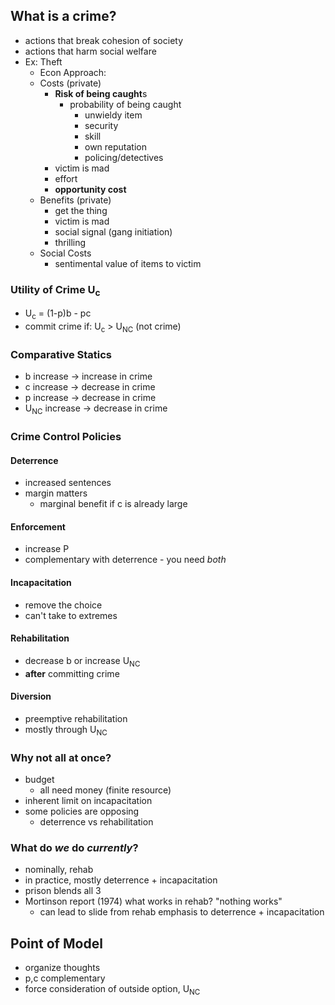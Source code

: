 ## What is a crime?
- actions that break cohesion of society
- actions that harm social welfare
- Ex: Theft
	- Econ Approach:
	- Costs (private)
		- **Risk of being caught**s
			- probability of being caught
				- unwieldy item
				- security
				- skill
				- own reputation
				- policing/detectives
		- victim is mad
		- effort
		- **opportunity cost**
	- Benefits (private)
		- get the thing
		- victim is mad
		- social signal (gang initiation)
		- thrilling
	- Social Costs
		- sentimental value of items to victim

### Utility of Crime U<sub>c</sub>
- U<sub>c</sub> = (1-p)b - pc
- commit crime if: U<sub>c</sub> > U<sub>NC</sub> (not crime)

### Comparative Statics
- b increase -> increase in crime
- c increase -> decrease in crime
- p increase -> decrease in crime
- U<sub>NC</sub> increase -> decrease in crime

### Crime Control Policies
#### Deterrence
- increased sentences
- margin matters
	- marginal benefit if c is already large

#### Enforcement
- increase P
- complementary with deterrence - you need *both*

#### Incapacitation
- remove the choice
- can't take to extremes

#### Rehabilitation
- decrease b or increase U<sub>NC</sub> 
- **after** committing crime

#### Diversion
- preemptive rehabilitation
- mostly through U<sub>NC</sub>

### Why not all at once?
- budget
	- all need money (finite resource)
- inherent limit on incapacitation
- some policies are opposing
	- deterrence vs rehabilitation

### What do *we* do *currently*?
- nominally, rehab
- in practice, mostly deterrence + incapacitation
- prison blends all 3
- Mortinson report (1974) what works in rehab? "nothing works"
	- can lead to slide from rehab emphasis to deterrence + incapacitation

## Point of Model
- organize thoughts
- p,c complementary
- force consideration of outside option, U<sub>NC</sub> 